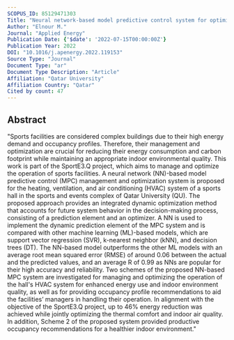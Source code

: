 ```yaml
---
SCOPUS_ID: 85129471303
Title: "Neural network-based model predictive control system for optimizing building automation and management systems of sports facilities"
Author: "Elnour M."
Journal: "Applied Energy"
Publication Date: {'$date': '2022-07-15T00:00:00Z'}
Publication Year: 2022
DOI: "10.1016/j.apenergy.2022.119153"
Source Type: "Journal"
Document Type: "ar"
Document Type Description: "Article"
Affiliation: "Qatar University"
Affiliation Country: "Qatar"
Cited by count: 47
---
```


## Abstract
"Sports facilities are considered complex buildings due to their high energy demand and occupancy profiles. Therefore, their management and optimization are crucial for reducing their energy consumption and carbon footprint while maintaining an appropriate indoor environmental quality. This work is part of the SportE3.Q project, which aims to manage and optimize the operation of sports facilities. A neural network (NN)-based model predictive control (MPC) management and optimization system is proposed for the heating, ventilation, and air conditioning (HVAC) system of a sports hall in the sports and events complex of Qatar University (QU). The proposed approach provides an integrated dynamic optimization method that accounts for future system behavior in the decision-making process, consisting of a prediction element and an optimizer. A NN is used to implement the dynamic prediction element of the MPC system and is compared with other machine learning (ML)-based models, which are support vector regression (SVR), k-nearest neighbor (kNN), and decision trees (DT). The NN-based model outperforms the other ML models with an average root mean squared error (RMSE) of around 0.06 between the actual and the predicted values, and an average R of 0.99 as NNs are popular for their high accuracy and reliability. Two schemes of the proposed NN-based MPC system are investigated for managing and optimizing the operation of the hall's HVAC system for enhanced energy use and indoor environment quality, as well as for providing occupancy profile recommendations to aid the facilities’ managers in handling their operation. In alignment with the objective of the SportE3.Q project, up to 46% energy reduction was achieved while jointly optimizing the thermal comfort and indoor air quality. In addition, Scheme 2 of the proposed system provided productive occupancy recommendations for a healthier indoor environment."

